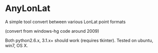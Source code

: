 AnyLonLat
=========

A simple tool convert between various LonLat point formats

(convert from windows-hg code around 2009)

Both python2.6.x, 3.1.x+ should work (requires tkinter).
Tested on ubuntu, win7, OS X.
